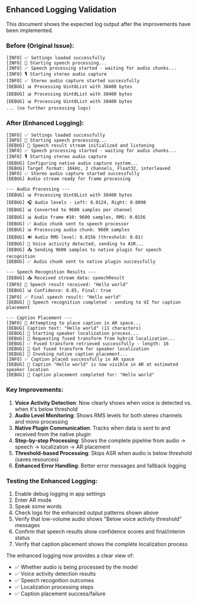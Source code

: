 ## Enhanced Logging Validation

This document shows the expected log output after the improvements have been implemented.

### Before (Original Issue):
```
[INFO] ✅ Settings loaded successfully
[INFO] 🎤 Starting speech processing...
[INFO] ✅ Speech processing started - waiting for audio chunks...
[INFO] 🎙️ Starting stereo audio capture
[INFO] ✅ Stereo audio capture started successfully
[DEBUG] 📊 Processing Uint8List with 38400 bytes
[DEBUG] 📊 Processing Uint8List with 38400 bytes
[DEBUG] 📊 Processing Uint8List with 38400 bytes
... (no further processing logs)
```

### After (Enhanced Logging):
```
[INFO] ✅ Settings loaded successfully
[INFO] 🎤 Starting speech processing...
[DEBUG] 📡 Speech result stream initialized and listening
[INFO] ✅ Speech processing started - waiting for audio chunks...
[INFO] 🎙️ Starting stereo audio capture
[DEBUG] Configuring native audio capture system...
[DEBUG] Target format: 16kHz, 2 channels, Float32, interleaved
[INFO] ✅ Stereo audio capture started successfully
[DEBUG] Audio stream ready for frame processing

--- Audio Processing ---
[DEBUG] 📊 Processing Uint8List with 38400 bytes
[DEBUG] 🎧 Audio levels - Left: 0.0124, Right: 0.0098
[DEBUG] 📊 Converted to 9600 samples per channel
[DEBUG] 📊 Audio frame #10: 9600 samples, RMS: 0.0156
[DEBUG] ✅ Audio chunk sent to speech processor
[DEBUG] 📊 Processing audio chunk: 9600 samples
[DEBUG] 🔊 Audio RMS level: 0.0156 (threshold: 0.01)
[DEBUG] 🎯 Voice activity detected, sending to ASR...
[DEBUG] 📤 Sending 9600 samples to native plugin for speech recognition
[DEBUG] ✅ Audio chunk sent to native plugin successfully

--- Speech Recognition Results ---
[DEBUG] 📥 Received stream data: speechResult
[INFO] 🎤 Speech result received: "Hello world"
[DEBUG] 📊 Confidence: 0.85, Final: true
[INFO] ✅ Final speech result: "Hello world"
[DEBUG] 🎯 Speech recognition completed - sending to UI for caption placement

--- Caption Placement ---
[INFO] 🎯 Attempting to place caption in AR space...
[DEBUG] Caption text: "Hello world" (11 characters)
[DEBUG] 📍 Starting speaker localization process...
[DEBUG] 🔄 Requesting fused transform from hybrid localization...
[DEBUG] ✅ Fused transform retrieved successfully - length: 16
[DEBUG] 📍 Got fused transform for speaker localization
[DEBUG] 🚀 Invoking native caption placement...
[INFO] ✅ Caption placed successfully in AR space
[DEBUG] 📌 Caption "Hello world" is now visible in AR at estimated speaker location
[DEBUG] 🎉 Caption placement completed for: "Hello world"
```

### Key Improvements:

1. **Voice Activity Detection**: Now clearly shows when voice is detected vs. when it's below threshold
2. **Audio Level Monitoring**: Shows RMS levels for both stereo channels and mono processing
3. **Native Plugin Communication**: Tracks when data is sent to and received from the native plugin
4. **Step-by-step Processing**: Shows the complete pipeline from audio → speech → localization → AR placement
5. **Threshold-based Processing**: Skips ASR when audio is below threshold (saves resources)
6. **Enhanced Error Handling**: Better error messages and fallback logging

### Testing the Enhanced Logging:

1. Enable debug logging in app settings
2. Enter AR mode
3. Speak some words
4. Check logs for the enhanced output patterns shown above
5. Verify that low-volume audio shows "Below voice activity threshold" messages
6. Confirm that speech results show confidence scores and final/interim status
7. Verify that caption placement shows the complete localization process

The enhanced logging now provides a clear view of:
- ✅ Whether audio is being processed by the model
- ✅ Voice activity detection results
- ✅ Speech recognition outcomes
- ✅ Localization processing steps
- ✅ Caption placement success/failure